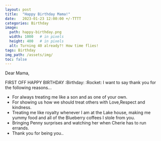 ```yaml
---
layout: post
title:  "Happy Birthday Mama!"
date:   2023-01-23 12:00:00 +/-TTTT
categories: Birthday
image:
  path: happy-birthday.png
  width: 1000   # in pixels
  height: 400   # in pixels
  alt: Turning 40 already?! How time flies!
tags: Birthday
img_path: /assets/img/
toc: false
---
```


Dear Mama,

FIRST OFF HAPPY BIRTHDAY :Birthday: :Rocket: 
I want to say thank you for the following reasons...

- For always treating me like a son and as one of your own.
- For showing us how we should treat others with Love,Respect and kindness.
- Treating me like royalty whenever I am at the Lake house, making me yummy food and all of the Blueberry coffees I stole from you.
- Bringing Penny surprises and watching her when Cherie has to run errands.
- Thank you for being you..